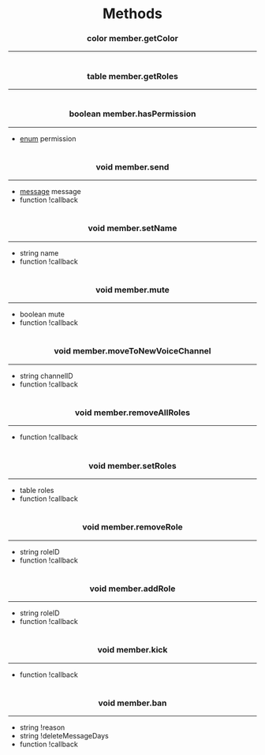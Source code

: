 <h1 align="center">Methods</h1>
<h3 align="center"> color member.getColor</h3>

---

<h1></h1>
<h3 align="center"> table member.getRoles</h3>

---

<h1></h1>
<h3 align="center"> boolean member.hasPermission</h3>

---
* [enum](permissionenums.md) permission

<h1></h1>
<h3 align="center"> void member.send</h3>

---
* [message](cmessage.md) message
* function !callback

<h1></h1>
<h3 align="center"> void member.setName</h3>

---
* string name
* function !callback

<h1></h1>
<h3 align="center"> void member.mute</h3>

---
* boolean mute
* function !callback

<h1></h1>
<h3 align="center"> void member.moveToNewVoiceChannel</h3>

---
* string channelID
* function !callback

<h1></h1>
<h3 align="center"> void member.removeAllRoles</h3>

---
* function !callback

<h1></h1>
<h3 align="center"> void member.setRoles</h3>

---
* table roles
* function !callback

<h1></h1>
<h3 align="center"> void member.removeRole</h3>

---
* string roleID
* function !callback

<h1></h1>
<h3 align="center"> void member.addRole</h3>

---
* string roleID
* function !callback

<h1></h1>
<h3 align="center"> void member.kick</h3>

---
* function !callback

<h1></h1>
<h3 align="center"> void member.ban</h3>

---
* string !reason
* string !deleteMessageDays
* function !callback

<h1></h1>
